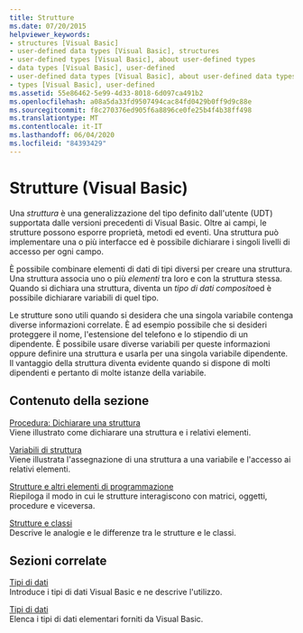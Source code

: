 ```yaml
---
title: Strutture
ms.date: 07/20/2015
helpviewer_keywords:
- structures [Visual Basic]
- user-defined data types [Visual Basic], structures
- user-defined types [Visual Basic], about user-defined types
- data types [Visual Basic], user-defined
- user-defined data types [Visual Basic], about user-defined data types
- types [Visual Basic], user-defined
ms.assetid: 55e86462-5e99-4d33-8018-6d097ca491b2
ms.openlocfilehash: a08a5da33fd9507494cac84fd0429b0ff9d9c88e
ms.sourcegitcommit: f8c270376ed905f6a8896ce0fe25b4f4b38ff498
ms.translationtype: MT
ms.contentlocale: it-IT
ms.lasthandoff: 06/04/2020
ms.locfileid: "84393429"
---
```

# <a name="structures-visual-basic"></a>Strutture (Visual Basic)
Una *struttura* è una generalizzazione del tipo definito dall'utente (UDT) supportata dalle versioni precedenti di Visual Basic. Oltre ai campi, le strutture possono esporre proprietà, metodi ed eventi. Una struttura può implementare una o più interfacce ed è possibile dichiarare i singoli livelli di accesso per ogni campo.  
  
 È possibile combinare elementi di dati di tipi diversi per creare una struttura. Una struttura associa uno o più *elementi* tra loro e con la struttura stessa. Quando si dichiara una struttura, diventa un *tipo di dati composito*ed è possibile dichiarare variabili di quel tipo.  
  
 Le strutture sono utili quando si desidera che una singola variabile contenga diverse informazioni correlate. È ad esempio possibile che si desideri proteggere il nome, l'estensione del telefono e lo stipendio di un dipendente. È possibile usare diverse variabili per queste informazioni oppure definire una struttura e usarla per una singola variabile dipendente. Il vantaggio della struttura diventa evidente quando si dispone di molti dipendenti e pertanto di molte istanze della variabile.  
  
## <a name="in-this-section"></a>Contenuto della sezione  
 [Procedura: Dichiarare una struttura](how-to-declare-a-structure.md)  
 Viene illustrato come dichiarare una struttura e i relativi elementi.  
  
 [Variabili di struttura](structure-variables.md)  
 Viene illustrata l'assegnazione di una struttura a una variabile e l'accesso ai relativi elementi.  
  
 [Strutture e altri elementi di programmazione](structures-and-other-programming-elements.md)  
 Riepiloga il modo in cui le strutture interagiscono con matrici, oggetti, procedure e viceversa.  
  
 [Strutture e classi](structures-and-classes.md)  
 Descrive le analogie e le differenze tra le strutture e le classi.  
  
## <a name="related-sections"></a>Sezioni correlate  
 [Tipi di dati](index.md)  
 Introduce i tipi di dati Visual Basic e ne descrive l'utilizzo.  
  
 [Tipi di dati](../../../language-reference/data-types/index.md)  
 Elenca i tipi di dati elementari forniti da Visual Basic.
